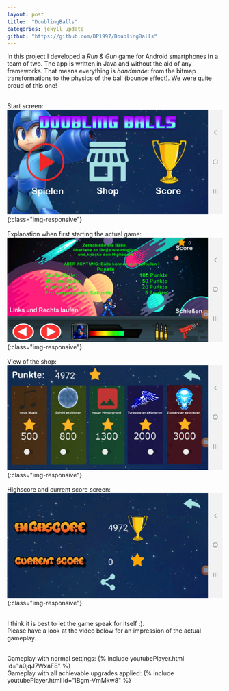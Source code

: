 ```yaml
---
layout: post
title:  "DoublingBalls"
categories: jekyll update
github: "https://github.com/DP1997/DoublingBalls"
---
```


In this project I developed a *Run & Gun* game for Android smartphones in a team of two.
The app is written in Java and without the aid of any frameworks.
That means everything is *handmade*: from the bitmap transformations to the physics of the ball (bounce effect).
We were quite proud of this one!
<br><br>

Start screen:
![overview](/assets/images/DoublingBalls-Start.png){:class="img-responsive"}
<br><br>
Explanation when first starting the actual game:
![overview](/assets/images/DoublingBalls-Explanation.PNG){:class="img-responsive"}<br><br>
View of the shop:
![overview](/assets/images/DoublingBalls-Shop.png){:class="img-responsive"}
<br><br>
Highscore and current score screen:
![overview](/assets/images/DoublingBalls-Highscore.png){:class="img-responsive"}
<br><br>

I think it is best to let the game speak for itself :).<br>
Please have a look at the video below for an impression of the actual gameplay.<br><br>

Gameplay with normal settings:
{% include youtubePlayer.html id="a0jqJ7WxaF8" %}
<br>
Gameplay with all achievable upgrades applied:
{% include youtubePlayer.html id="IBgm-VmMkw8" %}


